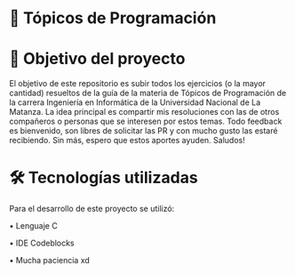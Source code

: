 # :mate:	Tópicos de Programación



# 📝 Objetivo del proyecto
El objetivo de este repositorio es subir todos los ejercicios (o la mayor cantidad) resueltos de la guía de la materia de Tópicos de Programación
de la carrera Ingeniería en Informática de la Universidad Nacional de La Matanza. La idea principal es compartir mis resoluciones con las de otros compañeros
o personas que se interesen por estos temas. 
Todo feedback es bienvenido, son libres de solicitar las PR y con mucho gusto las estaré recibiendo.
Sin más, espero que estos aportes ayuden. Saludos!

# :hammer_and_wrench: Tecnologías utilizadas
Para el desarrollo de este proyecto se utilizó:

• Lenguaje C

• IDE Codeblocks

• Mucha paciencia xd


